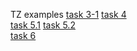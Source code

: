 TZ examples
<a href="https://github.com/vladeismont/adukarSpring/tree/main/task3-1">task 3-1</a>
<a href="https://github.com/vladeismont/adukarSpring/tree/main/task4">task 4</a>
<br>
<a href="https://github.com/vladeismont/adukarSpring/tree/main/task5.1">task 5.1</a>
<a href="https://github.com/vladeismont/adukarSpring/tree/main/task%205.2">task 5.2</a>
<br>
<a href="https://github.com/vladeismont/adukarSpring/tree/main/task6">task 6</a>
